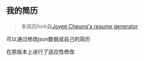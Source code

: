 ## 我的简历
>本简历fork自[Joyee Cheung's resume generator](https://github.com/joyeecheung/resume)

可以通过修改json数据成自己的简历

在原版本上进行了适应性修改
